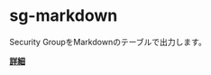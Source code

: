 # sg-markdown

Security GroupをMarkdownのテーブルで出力します。

[**詳細**](https://dev.classmethod.jp/cloud/aws/aws-sdk-securitygroup-markdown/)
